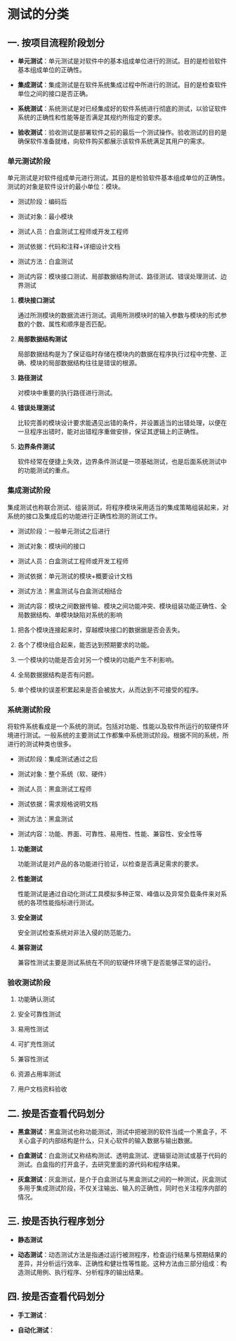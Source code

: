 # 测试的分类

## 一. 按项目流程阶段划分

* __单元测试__：单元测试是对软件中的基本组成单位进行的测试。目的是检验软件基本组成单位的正确性。 

* __集成测试__：集成测试是在软件系统集成过程中所进行的测试。目的是检查软件单位之间的接口是否正确。 

* __系统测试__：系统测试是对已经集成好的软件系统进行彻底的测试，以验证软件系统的正确性和性能等是否满足其规约所指定的要求。 

* __验收测试__：验收测试是部署软件之前的最后一个测试操作。验收测试的目的是确保软件准备就绪，向软件购买都展示该软件系统满足其用户的需求。

### 单元测试阶段
单元测试是对软件组成单元进行测试。其目的是检验软件基本组成单位的正确性。测试的对象是软件设计的最小单位：模块。

* 测试阶段：编码后

* 测试对象：最小模块

* 测试人员：白盒测试工程师或开发工程师

* 测试依据：代码和注释+详细设计文档

* 测试方法：白盒测试

* 测试内容：模块接口测试、局部数据结构测试、路径测试、错误处理测试、边界测试

1. __模块接口测试__

    通过所测模块的数据流进行测试。调用所测模块时的输入参数与模块的形式参数的个数、属性和顺序是否匹配。 

2. __局部数据结构测试__

    局部数据结构是为了保证临时存储在模块内的数据在程序执行过程中完整、正确、模块的局部数据结构往往是错误的根源。 

3. __路径测试__ 

    对模块中重要的执行路径进行测试。 

4. __错误处理测试__ 

    比较完善的模块设计要求能遇见出错的条件，并设置适当的出错处理，以便在一旦程序出错时，能对出错程序重做安排，保证其逻辑上的正确性。 

5. __边界条件测试__ 

    软件经常在便捷上失效，边界条件测试是一项基础测试，也是后面系统测试中的功能测试的重点。

### 集成测试阶段
集成测试也称联合测试、组装测试，将程序模块采用适当的集成策略组装起来，对系统的接口及集成后的功能进行正确性检测的测试工作。

* 测试阶段：一般单元测试之后进行

* 测试对象：模块间的接口

* 测试人员：白盒测试工程师或开发工程师

* 测试依据：单元测试的模块+概要设计文档

* 测试方法：黑盒测试与白盒测试相结合

* 测试内容：模块之间数据传输、模块之间功能冲突、模块组装功能正确性、全局数据结构、单模块缺陷对系统的影响

1. 把各个模块连接起来时，穿越模块接口的数据据是否会丢失。  

2. 各个了模块组合起来，能否达到预期要求的功能。

3. 一个模块的功能是否会对另一个模块的功能产生不利影响。 

4. 全局数据据结构是否有问题。 

5. 单个模块的误差积累起来是否会被放大，从而达到不可接受的程序。

### 系统测试阶段

将软件系统看成是一个系统的测试。包括对功能、性能以及软件所运行的软硬件环境进行测试。一般系统的主要测试工作都集中系统测试阶段。根据不同的系统，所进行的测试种类也很多。

* 测试阶段：集成测试通过之后

* 测试对象：整个系统（软、硬件）

* 测试人员：黑盒测试工程师

* 测试依据：需求规格说明文档

* 测试方法：黑盒测试

* 测试内容：功能、界面、可靠性、易用性、性能、兼容性、安全性等

1. __功能测试__

    功能测试是对产品的各功能进行验证，以检查是否满足需求的要求。 

2. __性能测试__

    性能测试是通过自动化测试工具模拟多种正常、峰值以及异常负载条件来对系统的各项性能指标进行测试。 

3. __安全测试__

    安全测试检查系统对非法入侵的防范能力。 

4. __兼容测试__

    兼容性测试主要是测试系统在不同的软硬件环境下是否能够正常的运行。

### 验收测试阶段

1. 功能确认测试 

2. 安全可靠性测试 

3. 易用性测试 

4. 可扩充性测试 

5. 兼容性测试 

6. 资源占用率测试 

7. 用户文档资料验收

## 二. 按是否查看代码划分

* __黑盒测试__：黑盒测试也称功能测试，测试中把被测的软件当成一个黑盒子，不关心盒子的内部结构是什么，只关心软件的输入数据与输出数据。

* __白盒测试__：白盒测试又称结构测试、透明盒测试、逻辑驱动测试或基于代码的测试。白盒指的打开盒子，去研究里面的源代码和程序结果。

* __灰盒测试__：灰盒测试，是介于白盒测试与黑盒测试之间的一种测试，灰盒测试多用于集成测试阶段，不仅关注输出、输入的正确性，同时也关注程序内部的情况。

## 三. 按是否执行程序划分

* __静态测试__

* __动态测试__：动态测试方法是指通过运行被测程序，检查运行结果与预期结果的差异，并分析运行效率、正确性和健壮性等性能。这种方法由三部分组成：构造测试用例、执行程序、分析程序的输出结果。

## 四. 按是否查看代码划分

* __手工测试__：

* __自动化测试__：